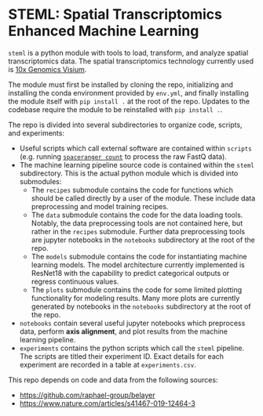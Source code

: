 # STEML: Spatial Transcriptomics Enhanced Machine Learning

`steml` is a python module with tools to load, transform, and analyze spatial transcriptomics data. The spatial transcriptomics technology currently used is [10x Genomics Visium](https://www.10xgenomics.com/spatial-transcriptomics).

The module must first be installed by cloning the repo, initializing and installing the conda environment provided by `env.yml`, and finally installing the module itself with `pip install .` at the root of the repo. Updates to the codebase require the module to be reinstalled with `pip install .`.

The repo is divided into several subdirectories to organize code, scripts, and experiments:
- Useful scripts which call external software are contained within `scripts` (e.g. running [`spaceranger count`](https://support.10xgenomics.com/spatial-gene-expression/software/pipelines/latest/using/count) to process the raw FastQ data).
- The machine learning pipeline source code is contained within the `steml` subdirectory. This is the actual python module which is divided into submodules:
  - The `recipes` submodule contains the code for functions which should be called directly by a user of the module. These include data preprocessing and model training recipes.
  -  The `data` submodule contains the code for the data loading tools. Notably, the data preprocessing tools are not contained here, but rather in the `recipes` submodule. Further data preprocessing tools are jupyter notebooks in the `notebooks` subdirectory at the root of the repo.
  - The `models` submodule contains the code for instantiating machine learning models. The model architecture currently implemented is ResNet18 with the capability to predict categorical outputs or regress continuous values.
  - The `plots` submodule contains the code for some limited plotting functionality for modeling results. Many more plots are currently generated by notebooks in the `notebooks` subdirectory at the root of the repo.
- `notebooks` contain several useful jupyter notebooks which preprocess data, perform **axis alignment**, and plot results from the machine learning pipeline.
- `experiments` contains the python scripts which call the `steml` pipeline. The scripts are titled their experiment ID. Exact details for each experiment are recorded in a table at `experiments.csv`.

This repo depends on code and data from the following sources:
- https://github.com/raphael-group/belayer
- https://www.nature.com/articles/s41467-019-12464-3
